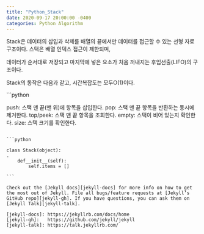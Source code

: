 ```yaml
---
title: "Python_Stack"
date: 2020-09-17 20:00:00 -0400
categories: Python Algorithm
---
```

Stack은 데이터의 삽입과 삭제를 배열의 끝에서만 데이터를 접근할 수 있는 선형 자료구조이다. 스택은 배열 인덱스 접근이 제한되며, 

데이터가 순서대로 저장되고 마지막에 넣은 요소가 처음 꺼내지는 후입선출(LIFO)의 구조이다.

Stack의 동작은 다음과 같고, 시간복잡도는 모두O(1)이다.

​```python

 push: 스택 맨 끝(맨 위)에 항목을 삽입한다.
 pop: 스택 맨 끝 항목을 반환하는 동시에 제거한다.
 top/peek: 스택 맨 끝 항목을 조회한다.
 empty: 스택이 비어 있는지 확인한다.
 size: 스택 크기를 확인한다.

```

​```python

class Stack(object):
.
    def__init__(self):
        self.items = []

​```

Check out the [Jekyll docs][jekyll-docs] for more info on how to get the most out of Jekyll. File all bugs/feature requests at [Jekyll’s GitHub repo][jekyll-gh]. If you have questions, you can ask them on [Jekyll Talk][jekyll-talk].

[jekyll-docs]: https://jekyllrb.com/docs/home
[jekyll-gh]:   https://github.com/jekyll/jekyll
[jekyll-talk]: https://talk.jekyllrb.com/